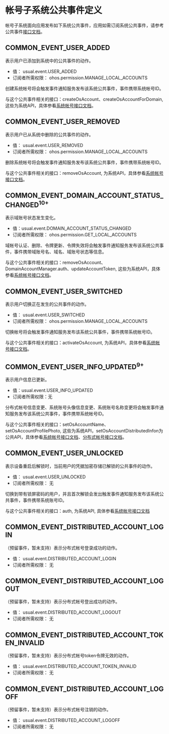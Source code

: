 # 帐号子系统公共事件定义
帐号子系统面向应用发布如下系统公共事件，应用如需订阅系统公共事件，请参考公共事件[接口文档](../js-apis-commonEventManager.md)。

## COMMON_EVENT_USER_ADDED
表示用户已添加到系统中的公共事件的动作。

- 值： usual.event.USER_ADDED
- 订阅者所需权限： ohos.permission.MANAGE_LOCAL_ACCOUNTS

创建系统帐号将会触发事件通知服务发布该系统公共事件，事件携带系统帐号ID。

与这个公共事件相关的接口：createOsAccount、createOsAccountForDomain, 这些为系统API，具体参看[系统帐号接口文档](../js-apis-osAccount.md)。

## COMMON_EVENT_USER_REMOVED
表示用户已从系统中删除的公共事件的动作。

- 值： usual.event.USER_REMOVED
- 订阅者所需权限： ohos.permission.MANAGE_LOCAL_ACCOUNTS

删除系统帐号将会触发事件通知服务发布该系统公共事件，事件携带系统帐号ID。

与这个公共事件相关的接口：removeOsAccount, 为系统API，具体参看[系统帐号接口文档](../js-apis-osAccount.md)。

## COMMON_EVENT_DOMAIN_ACCOUNT_STATUS_CHANGED<sup>10+<sup>
表示域账号状态发生变化。

- 值：usual.event.DOMAIN_ACCOUNT_STATUS_CHANGED
- 订阅者所需权限： ohos.permission.GET_LOCAL_ACCOUNTS

域帐号认证、删除、令牌更新、令牌失效将会触发事件通知服务发布该系统公共事件，事件携带域账号名、域名、域账号状态等信息。

与这个公共事件相关的接口：removeOsAccount、DomainAccountManager.auth、updateAccountToken, 这些为系统API，具体参看[系统帐号接口文档](../js-apis-osAccount.md)。

## COMMON_EVENT_USER_SWITCHED
表示用户切换正在发生的公共事件的动作。

- 值： usual.event.USER_SWITCHED
- 订阅者所需权限： ohos.permission.MANAGE_LOCAL_ACCOUNTS

切换帐号将会触发事件通知服务发布该系统公共事件，事件携带系统帐号ID。

与这个公共事件相关的接口：activateOsAccount, 为系统API，具体参看[系统帐号接口文档](../js-apis-osAccount.md)。

## COMMON_EVENT_USER_INFO_UPDATED<sup>9+<sup>
表示用户信息已更新。

- 值：usual.event.USER_INFO_UPDATED
- 订阅者所需权限：无

分布式帐号信息变更、系统账号头像信息变更、系统账号名称变更将会触发事件通知服务发布该系统公共事件，事件携带系统帐号ID。

与这个公共事件相关的接口：setOsAccountName、setOsAccountProfilePhoto, 这些为系统API，setOsAccountDistributedInfon为公共API，具体参看[系统帐号接口文档](../js-apis-osAccount.md)、[分布式帐号接口文档](../js-apis-distributed-account.md)。

## COMMON_EVENT_USER_UNLOCKED
表示设备重启后解锁时，当前用户的凭据加密存储已解锁的公共事件的动作。

- 值： usual.event.USER_UNLOCKED
- 订阅者所需权限： 无

切换到带有锁屏密码的用户，并且首次解锁会发出触发事件通知服务发布该系统公共事件，事件携带系统账号ID。

与这个公共事件相关的接口：auth, 为系统API, 具体参看[系统帐号接口文档](../js-apis-osAccount.md)

## COMMON_EVENT_DISTRIBUTED_ACCOUNT_LOGIN
（预留事件，暂未支持）表示分布式帐号登录成功的动作。

- 值： usual.event.DISTRIBUTED_ACCOUNT_LOGIN
- 订阅者所需权限： 无

## COMMON_EVENT_DISTRIBUTED_ACCOUNT_LOGOUT
（预留事件，暂未支持）表示分布式帐号登出成功的动作。

- 值： usual.event.DISTRIBUTED_ACCOUNT_LOGOUT
- 订阅者所需权限： 无

## COMMON_EVENT_DISTRIBUTED_ACCOUNT_TOKEN_INVALID
（预留事件，暂未支持）表示分布式帐号token令牌无效的动作。

- 值： usual.event.DISTRIBUTED_ACCOUNT_TOKEN_INVALID
- 订阅者所需权限： 无

## COMMON_EVENT_DISTRIBUTED_ACCOUNT_LOGOFF
（预留事件，暂未支持）表示分布式帐号注销的动作。

- 值： usual.event.DISTRIBUTED_ACCOUNT_LOGOFF
- 订阅者所需权限： 无